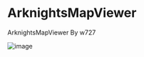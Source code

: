 # ArknightsMapViewer
ArknightsMapViewer By w727

![image](https://github.com/winny727/ArknightsMapViewer/assets/105724141/3cc7a1a0-6f42-4810-85fd-9a37d9dacaad)
